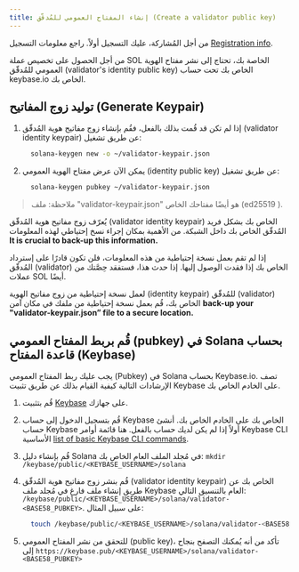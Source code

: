 ```yaml
---
title: إنشاء المفتاح العمومي للمُدقّق (Create a validator public key)
---
```


من أجل المُشاركة، عليك التسجيل أولاً. راجع معلومات التسجيل [Registration info](../registration/how-to-register.md).

من أجل الحصول على تخصيص عملة SOL الخاصة بك، تحتاج إلى نشر مفتاح الهوية العمومي للمُدقّق (validator's identity public key) الخاص بك تحت حساب keybase.io الخاص بك.

## **توليد زوج المفاتيح (Generate Keypair)**

1. إذا لم تكن قد قُمت بذلك بالفعل، فقُم بإنشاء زوج مفاتيح هوية المُدقّق (validator identity keypair) عن طريق تشغيل:

   ```bash
     solana-keygen new -o ~/validator-keypair.json
   ```

2. يمكن الآن عرض مفتاح الهوية العمومي (identity public key) عن طريق تشغيل:

   ```bash
     solana-keygen pubkey ~/validator-keypair.json
   ```

> ملاحظة: ملف "validator-keypair.json" هو أيضًا مفتاحك الخاص \(ed25519 \).

يُعرّف زوج مفاتيح هوية المُدقّق (validator identity keypair) الخاص بك بشكل فريد المُدقّق الخاص بك داخل الشبكة. من الأهمية بمكان إجراء نسخ إحتياطي لهذه المعلومات **It is crucial to back-up this information.**

إذا لم تقم بعمل نسخة إحتياطية من هذه المعلومات، فلن تكون قادرًا على إسترداد المُدقّق (validator) الخاص بك إذا فقدت الوصول إليها. إذا حدث هذا، فستفقد حِصَّتك من عملات SOL أيضًا.

لعمل نسخة إحتياطية من زوج مفاتيح الهوية (identity keypair) للمُدقّق (validator) الخاص بك، قُم بعمل نسخة إحتياطية من ملفك في مكان آمن **back-up your "validator-keypair.json” file to a secure location.**

## قُم بربط المفتاح العمومي (pubkey) في Solana بحساب قاعدة المفتاح (Keybase)

يجب عليك ربط المفتاح العمومي (Pubkey) في Solana بحساب Keybase.io. تصف الإرشادات التالية كيفية القيام بذلك عن طريق تثبيت Keybase على الخادم الخاص بك.

1. قُم بتثبيت [Keybase](https://keybase.io/download) على جهازك.
2. قُم بتسجيل الدخول إلى حساب Keybase الخاص بك على الخادم الخاص بك. أنشئ حساب Keybase أولاً إذا لم يكن لديك حساب بالفعل. هنا قائمة أوامر Keybase CLI الأساسية [list of basic Keybase CLI commands](https://keybase.io/docs/command_line/basics).
3. قُم بإنشاء دليل Solana في مُجلد الملف العام الخاص بك: `mkdir /keybase/public/<KEYBASE_USERNAME>/solana`
4. قُم بنشر زوج مفاتيح هوية المُدقّق (validator identity keypair) الخاص بك عن طريق إنشاء ملف فارغ في مُجلد ملف Keybase العام بالتنسيق التالي: `/keybase/public/<KEYBASE_USERNAME>/solana/validator-<BASE58_PUBKEY>`. على سبيل المثال:

   ```bash
     touch /keybase/public/<KEYBASE_USERNAME>/solana/validator-<BASE58_PUBKEY>
   ```

5. للتحقق من نشر المفتاح العمومي (public key)، تأكد من أنه يُمكنك التصفح بنجاح إلى `https://keybase.pub/<KEYBASE_USERNAME>/solana/validator-<BASE58_PUBKEY>`
